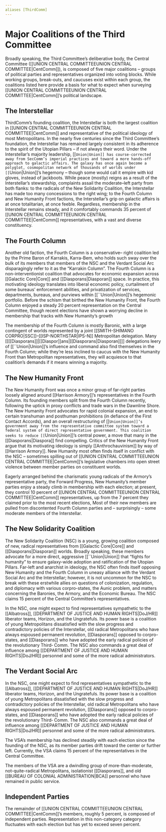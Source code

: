```yaml
---
aliases [ThirdComm]
---
```


# Major Coalitions of the Third Committee
Broadly speaking, the Third Committee’s deliberative body, the Central Committee ([[UNION CENTRAL COMMITTEEUNION CENTRAL COMMITTEE|CentComm]]), is composed of five major coalitions – groups of political parties and representatives organized into voting blocks. While working groups, break-outs, and caucuses exist within each group, the coalitions listed here provide a basis for what to expect when surveying [[UNION CENTRAL COMMITTEEUNION CENTRAL COMMITTEE|CentComm]]’s political landscape.

## The Interstellar
ThirdComm’s founding coalition, the Interstellar is both the largest coalition in [[UNION CENTRAL COMMITTEEUNION CENTRAL COMMITTEE|CentComm]] and representative of the political ideology of most Metropolitans. In the nearly five centuries since the Third Committee’s foundation, the Interstellar has remained largely consistent in its adherence to the spirit of the Utopian Pillars – if not always their word. Under the Interstellar’s majority leadership, [[``Union|Union]] has course-corrected away from SecComm’s imperial practices and toward a more hands-off approach to galactic affairs. The galaxy has once again become a polyglot, cosmopolitan network of thousands of worlds under [[``Union|Union]]’s hegemony – though some would call it empire with kid gloves, instead of jackboots. While peace (mostly) reigns as a result of the Interstellar’s stewardship, complaints assail the moderate–left party from both flanks: to the radicals of the New Solidarity Coalition, the Interstellar has made too many concessions to the right wing; to the Fourth Column and New Humanity Front factions, the Interstellar’s grip on galactic affairs is at once totalitarian, at once feeble. Regardless, membership in the Interstellar remains steady, and it comfortably commands 35 percent of [[UNION CENTRAL COMMITTEEUNION CENTRAL COMMITTEE|CentComm]] representatives, with a vast and diverse constituency.

## The Fourth Column
Another old faction, the Fourth Column is a conservative– right coalition led by the Prime Baron of Karrakis, Karra-Bem, who holds such sway over the bulk of its members that members of the NSC and the Verdant Social Arc disparagingly refer to it as the “Karrakin Column”. The Fourth Column is a non-interventionist coalition that advocates for economic expansion across [[Galactic Core|Core]] and [[Diasporans|Diasporan]] space. In practice, this motivating ideology translates into liberal economic policy, curtailment of some bureaus’ enforcement abilities, and privatization of services, departments, bureaus, and purviews within [[``Union|Union]]’s hegemonic portfolio. Before the schism that birthed the New Humanity Front, the Fourth Column enjoyed a steady 20 percent representation on the Central Committee, though recent elections have shown a worrying decline in membership that tracks with New Humanity’s growth

The membership of the Fourth Column is mostly Baronic, with a large contingent of worlds represented by a joint [[SMITH-SHIMANO CORPRO|SSC]]–[[ISP-NORTHSTAR|IPS-N]] Metropolitan delegation. Many [[[[Diasporans]]|[[Diaspor]]ans|[[Diasporans|Diasporan]]]] delegations leery of [[``Union|Union]]’s influence and command also find themselves in the Fourth Column; while they’re less inclined to caucus with the New Humanity Front than Metropolitan representatives, they will acquiesce to that coalition’s demands if it means winning a majority.

## The New Humanity Front
The New Humanity Front was once a minor group of far-right parties loosely aligned around [[Harrison Armory]]’s representatives in the Fourth Column. Its founding members split from the Fourth Column recently, following the uptick in proxy conflicts and trade wars in the Dawnline Shore. The New Humanity Front advocates for rapid colonial expansion, an end to certain transhuman and posthuman prohibitions (in defiance of the First Contact Accords), and an overall restructuring of [[``Union|Union]]’s government away from the representative committee system toward a federal system of direct representative government. This coalition seeks to reduce [[``Union|Union]]’s central power, a move that many in the [[Diasporans|Diaspora]] find compelling. Critics of the New Humanity Front argue that its motivating ideology is simply [[Anthrochauvinism]] by way of [[Harrison Armory]]. New Humanity most often finds itself in conflict with the NSC – sometimes spilling out of [[UNION CENTRAL COMMITTEEUNION CENTRAL COMMITTEE|CentComm]]’s legislative chambers into open street violence between member parties on constituent worlds.

Eagerly arranged behind the charismatic young radicals of the Armory’s representative party, the Forward Progress, New Humanity’s member parties enjoy a steady climb in membership with each election; at present, they control 10 percent of [[UNION CENTRAL COMMITTEEUNION CENTRAL COMMITTEE|CentComm]] representatives, up from the 7 percent they claimed prior to the most recent elections, Most of their new members are pulled from discontented Fourth Column parties and – surprisingly – some moderate members of the Interstellar.

## The New Solidarity Coalition
The New Solidarity Coalition (NSC) is a young, growing coalition composed of new, radical representatives from [[Galactic Core|Core]] and [[Diasporans|Diasporan]] worlds. Broadly speaking, these members advocate for a more direct, aggressive [[``Union|Union]] that “fights for humanity” to ensure galaxy-wide adoption and ratification of the Utopian Pillars. Far-left and anarchist in ideology, the NSC often finds itself opposing New Humanity and the Fourth Column in uneasy alliance with the Verdant Social Arc and the Interstellar; however, it is not uncommon for the NSC to break with these erstwhile allies on questions of colonization, regulation, and diplomacy with various corpro-states, the Aunic problem, and matters concerning the Baronies, the Armory, and the Economic Bureau. The NSC claims 15 percent of the Central Committee’s representatives.

In the NSC, one might expect to find representatives sympathetic to the [[Albatross]], [[DEPARTMENT OF JUSTICE AND HUMAN RIGHTS|DoJ/HR]] liberator teams, Horizon, and the Ungratefuls. Its power base is a coalition of young Metropolitans dissatisfied with the slow progress and contradictory policies of the Interstellar, old radical Metropolitans who have always espoused permanent revolution, [[Diasporans]] opposed to corpro-states, and [[Diasporans]] who have adopted the early radical policies of the revolutionary Third‐ Comm. The NSC also commands a great deal of influence among [[DEPARTMENT OF JUSTICE AND HUMAN RIGHTS|DoJ/HR]] personnel and some of the more radical administrators.

## The Verdant Social Arc
In the NSC, one might expect to find representatives sympathetic to the [[Albatross]], [[DEPARTMENT OF JUSTICE AND HUMAN RIGHTS|DoJ/HR]] liberator teams, Horizon, and the Ungratefuls. Its power base is a coalition of young Metropolitans dissatisfied with the slow progress and contradictory policies of the Interstellar, old radical Metropolitans who have always espoused permanent revolution, [[Diasporans]] opposed to corpro-states, and [[Diasporans]] who have adopted the early radical policies of the revolutionary Third‐ Comm. The NSC also commands a great deal of influence among [[DEPARTMENT OF JUSTICE AND HUMAN RIGHTS|DoJ/HR]] personnel and some of the more radical administrators.

The VSA’s membership has declined steadily with each election since the founding of the NSC, as its member parties drift toward the center or further left. Currently, the VSA claims 15 percent of the representatives in the Central Committee.

The members of the VSA are a dwindling group of more-than-moderate, not-quite-radical Metropolitans, isolationist [[Diasporans]], and old [[BUREAU OF COLONIAL ADMINISTRATION|BCA]] personnel who have remained in public service.

## Independent Parties
The remainder of [[UNION CENTRAL COMMITTEEUNION CENTRAL COMMITTEE|CentComm]]’s members, roughly 5 percent, is composed of independent parties. Representation in this non-category category fluctuates with each election but has yet to exceed seven percent.

